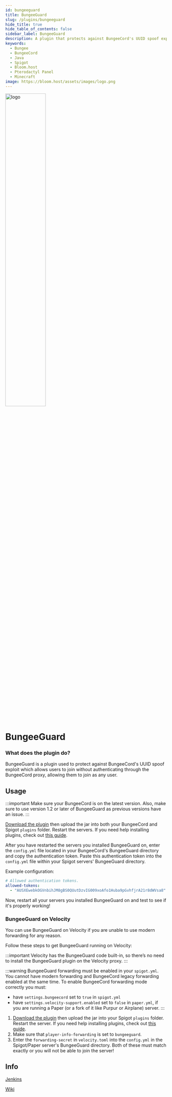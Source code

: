 ```yaml
---
id: bungeeguard
title: BungeeGuard
slug: /plugins/bungeeguard
hide_title: true
hide_table_of_contents: false
sidebar_label: BungeeGuard
description: A plugin that protects against BungeeCord's UUID spoof exploit.
keywords:
  - Bungee
  - BungeeCord
  - Java
  - Spigot
  - Bloom.host
  - Pterodactyl Panel
  - Minecraft
image: https://bloom.host/assets/images/logo.png
---
```


<div class="text--center">
<img src="https://bloom.host/logo-white.svg" alt="logo" height="50%" width="50%"/>
<h1>BungeeGuard</h1>
</div>

### What does the plugin do?

BungeeGuard is a plugin used to protect against BungeeCord's UUID spoof exploit which allows users to join without authenticating through the BungeeCord proxy, allowing them to join as any user.  

## Usage

:::important
Make sure your BungeeCord is on the latest version. Also, make sure to use version 1.2 or later of BungeeGuard as previous versions have an issue.
:::

[Download the plugin](https://ci.lucko.me/job/BungeeGuard/lastBuild/artifact/bungeeguard-universal/target/BungeeGuard.jar) then upload the jar into both your BungeeCord and Spigot `plugins` folder. Restart the servers. If you need help installing plugins, check out [this guide](https://docs.bloom.host/installing-plugins).  

After you have restarted the servers you installed BungeeGuard on, enter the `config.yml` file located in your BungeeCord's BungeeGuard directory and copy the authentication token. Paste this authentication token into the `config.yml` file within your Spigot servers' BungeeGuard directory.  

Example configuration:
```YAML
# Allowed authentication tokens.  
allowed-tokens:
  - "AUSXEwebkOGVnbihJM8gBS0QUutDzvIG009xoAfo1Huba9pGvhfjrA21r8dWVsa8"
```
Now, restart all your servers you installed BungeeGuard on and test to see if it's properly working!  
### BungeeGuard on Velocity
You can use BungeeGuard on Velocity if you are unable to use modern forwarding for any reason.

Follow these steps to get BungeeGuard running on Velocity:

:::important
Velocity has the BungeeGuard code built-in, so there’s no need to install the BungeeGuard plugin on the Velocity proxy.
:::

:::warning
BungeeGuard forwarding must be enabled in your `spigot.yml`. You cannot have modern forwarding and BungeeCord legacy forwarding enabled at the same time.
To enable BungeeCord forwarding mode correctly you must:
- have `settings.bungeecord` set to `true` in `spigot.yml`
- have `settings.velocity-support.enabled` set to `false` in `paper.yml`, if you are running a Paper (or a fork of it like Purpur or Airplane) server.
:::

1. [Download the plugin](https://ci.lucko.me/job/BungeeGuard/lastBuild/artifact/bungeeguard-universal/target/BungeeGuard.jar) then upload the jar into your Spigot `plugins` folder. Restart the server. If you need help installing plugins, check out [this guide](https://docs.bloom.host/installing-plugins).
2. Make sure that `player-info-forwarding` is set to `bungeeguard`.
3. Enter the `forwarding-secret` in `velocity.toml` into the `config.yml` in the Spigot/Paper server's BungeeGuard directory. Both of these must match exactly or you will not be able to join the server!

## Info
[Jenkins](https://ci.lucko.me/job/BungeeGuard/)  

[Wiki](https://github.com/lucko/BungeeGuard)
